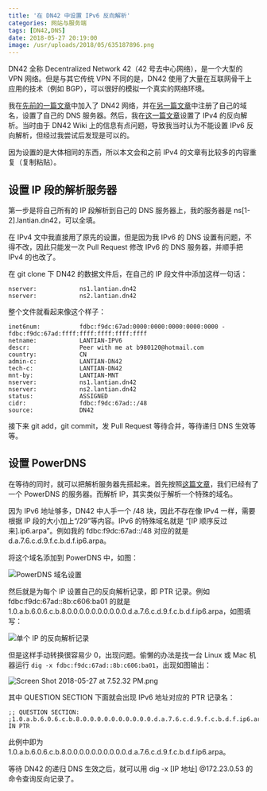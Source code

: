 ```yaml
---
title: '在 DN42 中设置 IPv6 反向解析'
categories: 网站与服务端
tags: [DN42,DNS]
date: 2018-05-27 20:19:00
image: /usr/uploads/2018/05/635187896.png
---
```

DN42 全称 Decentralized Network 42（42 号去中心网络），是一个大型的 VPN 网络。但是与其它传统 VPN 不同的是，DN42 使用了大量在互联网骨干上应用的技术（例如 BGP），可以很好的模拟一个真实的网络环境。

我在[先前的一篇文章][1]中加入了 DN42 网络，并在[另一篇文章][2]中注册了自己的域名，设置了自己的 DNS 服务器。然后，我在[这一篇文章][3]设置了 IPv4 的反向解析。当时由于 DN42 Wiki 上的信息有点问题，导致我当时认为不能设置 IPv6 反向解析，但经过我尝试后发现是可以的。

因为设置的是大体相同的东西，所以本文会和之前 IPv4 的文章有比较多的内容重复（复制粘贴）。

设置 IP 段的解析服务器
-------------

第一步是将自己所有的 IP 段解析到自己的 DNS 服务器上，我的服务器是 ns[1-2].lantian.dn42，可以全填。

在 IPv4 文中我直接用了原先的设置，但是因为我 IPv6 的 DNS 设置有问题，不得不改，因此只能发一次 Pull Request 修改 IPv6 的 DNS 服务器，并顺手把 IPv4 的也改了。

在 git clone 下 DN42 的数据文件后，在自己的 IP 段文件中添加这样一句话：

    nserver:            ns1.lantian.dn42
    nserver:            ns2.lantian.dn42

整个文件就看起来像这个样子：

    inet6num:           fdbc:f9dc:67ad:0000:0000:0000:0000:0000 - fdbc:f9dc:67ad:ffff:ffff:ffff:ffff:ffff
    netname:            LANTIAN-IPV6
    descr:              Peer with me at b980120@hotmail.com
    country:            CN
    admin-c:            LANTIAN-DN42
    tech-c:             LANTIAN-DN42
    mnt-by:             LANTIAN-MNT
    nserver:            ns1.lantian.dn42
    nserver:            ns2.lantian.dn42
    status:             ASSIGNED
    cidr:               fdbc:f9dc:67ad::/48
    source:             DN42

接下来 git add，git commit，发 Pull Request 等待合并，等待递归 DNS 生效等等。

设置 PowerDNS
-----------

在等待的同时，就可以把解析服务器先搭起来。首先按照[这篇文章][4]，我们已经有了一个 PowerDNS 的服务器。而解析 IP，其实类似于解析一个特殊的域名。

因为 IPv6 地址够多，DN42 中人手一个 /48 块，因此不存在像 IPv4 一样，需要根据 IP 段的大小加上“/29”等内容。IPv6 的特殊域名就是 “[IP 顺序反过来].ip6.arpa”。例如我的 fdbc:f9dc:67ad::/48 对应的就是 d.a.7.6.c.d.9.f.c.b.d.f.ip6.arpa。

将这个域名添加到 PowerDNS 中，如图：

![PowerDNS 域名设置][5]

然后就是为每个 IP 设置自己的反向解析记录，即 PTR 记录。例如 fdbc:f9dc:67ad::8b:c606:ba01 的就是 1.0.a.b.6.0.6.c.b.8.0.0.0.0.0.0.0.0.0.0.d.a.7.6.c.d.9.f.c.b.d.f.ip6.arpa，如图填写：

![单个 IP 的反向解析记录][6]

但是这样手动转换很容易少 0，出现问题。偷懒的办法是找一台 Linux 或 Mac 机器运行 `dig -x fdbc:f9dc:67ad::8b:c606:ba01`，出现如图输出：

![Screen Shot 2018-05-27 at 7.52.32 PM.png][7]

其中 QUESTION SECTION 下面就会出现 IPv6 地址对应的 PTR 记录名：

    ;; QUESTION SECTION:
    ;1.0.a.b.6.0.6.c.b.8.0.0.0.0.0.0.0.0.0.0.d.a.7.6.c.d.9.f.c.b.d.f.ip6.arpa. IN PTR

此例中即为 1.0.a.b.6.0.6.c.b.8.0.0.0.0.0.0.0.0.0.0.d.a.7.6.c.d.9.f.c.b.d.f.ip6.arpa。

等待 DN42 的递归 DNS 生效之后，就可以用 dig -x [IP 地址] @172.23.0.53 的命令查询反向记录了。


  [1]: /article/modify-website/join-dn42-experimental-network.lantian
  [2]: /article/modify-website/register-own-domain-in-dn42.lantian
  [3]: /article/modify-website/dn42-ip-reverse-record.lantian
  [4]: /article/modify-website/register-own-domain-in-dn42.lantian
  [5]: /usr/uploads/2018/05/635187896.png
  [6]: /usr/uploads/2018/05/3021831817.png
  [7]: /usr/uploads/2018/05/2820033637.png